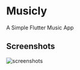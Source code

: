 # Musicly

A Simple Flutter Music App

## Screenshots
![screenshots](https://github.com/reeyaz8/Musicly/blob/master/Screenshot_2020-05-19-23-53-33.png?raw=true)

